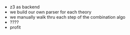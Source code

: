 - z3 as backend
- we build our own parser for each theory
- we manually walk thru each step of the combination algo
- ????
- profit
